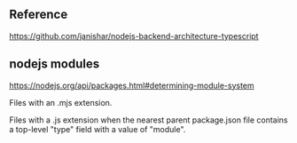 ## Reference 

https://github.com/janishar/nodejs-backend-architecture-typescript


## nodejs modules 

https://nodejs.org/api/packages.html#determining-module-system

Files with an .mjs extension.

Files with a .js extension when the nearest parent package.json file contains a top-level "type" field with a value of "module".